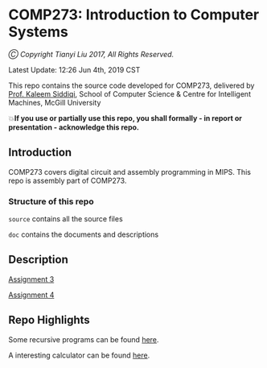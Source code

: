 # COMP273: Introduction to Computer Systems

*Ⓒ Copyright Tianyi Liu 2017, All Rights Reserved.*

Latest Update: 12:26 Jun 4th, 2019 CST

This repo contains the source code developed for COMP273, delivered by [Prof. Kaleem Siddiqi](http://www.cim.mcgill.ca/~siddiqi/), School of Computer Science & Centre for Intelligent Machines, McGill University

💥**If you use or partially use this repo, you shall formally - in report or presentation - acknowledge this repo.**

## Introduction
COMP273 covers digital circuit and assembly programming in MIPS. This repo is assembly part of COMP273.

### Structure of this repo
`source` contains all the source files

`doc`    contains the documents and descriptions

## Description
[Assignment 3](https://github.com/evanliuty/comp273/blob/master/doc/a3.pdf)

[Assignment 4](https://github.com/evanliuty/comp273/blob/master/doc/a3.pdf)

## Repo Highlights
Some recursive programs can be found [here](https://github.com/evanliuty/comp273/tree/master/source/Assignment_3).

A interesting calculator can be found [here](https://github.com/evanliuty/comp273/tree/master/source/Assignment_4/calculator.asm).
